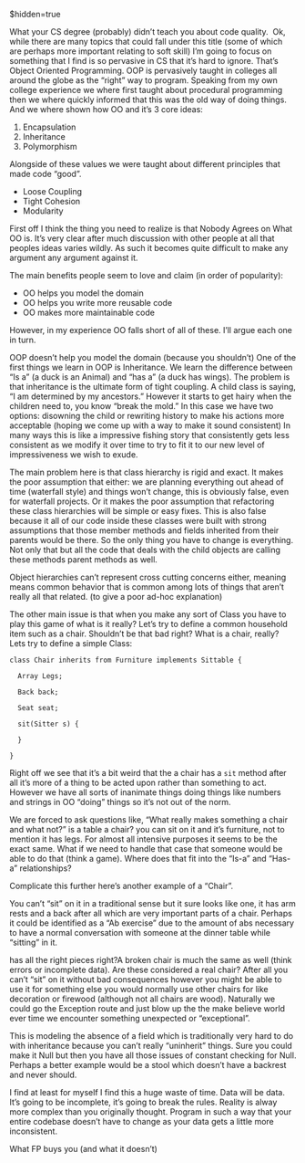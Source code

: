 $hidden=true 

What your CS degree (probably) didn’t teach you about code quality.  Ok, while there are many topics that could fall under this title (some of which are perhaps more important relating to soft skill) I’m going to focus on something that I find is so pervasive in CS that it’s hard to ignore. That’s Object Oriented Programming. OOP is pervasively taught in colleges all around the globe as the “right” way to program. Speaking from my own college experience we where first taught about procedural programming then we where quickly informed that this was the old way of doing things. And we where shown how OO and it’s 3 core ideas:



1. Encapsulation
1. Inheritance
1. Polymorphism 

Alongside of these values we were taught about different principles that made code “good”. 

- Loose Coupling
- Tight Cohesion
- Modularity

First off I think the thing you need to realize is that Nobody Agrees on What OO is. It’s very clear after much discussion with other people at all that peoples ideas varies wildly. As such it becomes quite difficult to make any argument any argument against it. 

The main benefits people seem to love and claim (in order of popularity): 

- OO helps you model the domain
- OO helps you write more reusable code
- OO makes more maintainable code

However, in my experience OO falls short of all of these. I’ll argue each one in turn.

OOP doesn’t help you model the domain (because you shouldn’t) One of the first things we learn in OOP is Inheritance. We learn the difference between “Is a” (a duck is an Animal) and “has a” (a duck has wings). The problem is that inheritance is the ultimate form of tight coupling. A child class is saying, “I am determined by my ancestors.” However it starts to get hairy when the children need to, you know “break the mold.” In this case we have two options: disowning the child or rewriting history to make his actions more acceptable (hoping we come up with a way to make it sound consistent) In many ways this is like a impressive fishing story that consistently gets less consistent as we modify it over time to try to fit it to our new level of impressiveness we wish to exude. 

The main problem here is that class hierarchy is rigid and exact. It makes the poor assumption that either: we are planning everything out ahead of time (waterfall style) and things won’t change, this is obviously false, even for waterfall projects. Or it makes the poor assumption that refactoring these class hierarchies will be simple or easy fixes. This is also false because it all of our code inside these classes were built with strong assumptions that those member methods and fields inherited from their parents would be there. So the only thing you have to change is everything. Not only that but all the code that deals with the child objects are calling these methods parent methods as well. 

Object hierarchies can’t represent cross cutting concerns either, meaning means common behavior that is common among lots of things that aren’t really all that related. (to give a poor ad-hoc explanation) 

The other main issue is that when you make any sort of Class you have to play this game of what is it really? Let’s try to define a common household item such as a chair. Shouldn’t be that bad right? What is a chair, really? Lets try to define a simple Class:

    class Chair inherits from Furniture implements Sittable {

      Array Legs;

      Back back;

      Seat seat;

      sit(Sitter s) {

      }

    }

Right off we see that it’s a bit weird that the a chair has a `sit` method after all it’s more of a thing to be acted upon rather than something to act. However we have all sorts of inanimate things doing things like numbers and strings in OO “doing” things so it’s not out of the norm. 

We are forced to ask questions like, “What really makes something a chair and what not?” is a table a chair? you can sit on it and it’s furniture, not to mention it has legs. For almost all intensive purposes it seems to be the exact same. What if we need to handle that case that someone would be able to do that (think a game). Where does that fit into the “Is-a” and “Has-a” relationships? 

Complicate this further here’s another example of a “Chair”. 










You can’t “sit” on it in a traditional sense but it sure looks like one, it has arm rests and a back after all which are very important parts of a chair. Perhaps it could be identified as a “Ab exercise” due to the amount of abs necessary to have a normal conversation with someone at the dinner table while “sitting” in it. 










has all the right pieces right?A broken chair is much the same as well (think errors or incomplete data). Are these considered a real chair? After all you can’t “sit” on it without bad consequences however you might be able to use it for something else you would normally use other chairs for like decoration or firewood (although not all chairs are wood). Naturally we could go the Exception route and just blow up the the make believe world ever time we encounter something unexpected or “exceptional”. 

This is modeling the absence of a field which is traditionally very hard to do with inheritance because you can’t really “uninherit” things. Sure you could make it Null but then you have all those issues of constant checking for Null. Perhaps a better example would be a stool which doesn’t have a backrest and never should. 

I find at least for myself I find this a huge waste of time. Data will be data. It’s going to be incomplete, it’s going to break the rules. Reality is alway more complex than you originally thought. Program in such a way that your entire codebase doesn’t have to change as your data gets a little more inconsistent. 

What FP buys you (and what it doesn’t)
